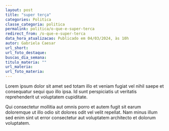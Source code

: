 ```yaml
---
layout: post
title: "super terça"
categories: Politica
classe_categoria: politica
permalink: politica/o-que-e-super-terca
redirect_from: /o-que-e-super-terca
data_hora_atualizacao: Publicado em 04/03/2024, às 10h
autor: Gabriela Caesar
url_short: 
url_foto_destaque: 
buscas_dia_semana: 
titulo_materia: ""
url_materia: 
url_foto_materia: 
---
```

Lorem ipsum dolor sit amet sed totam illo et veniam fugiat vel nihil saepe et consequatur sequi quo illo ipsa. Id sunt perspiciatis ut veritatis reprehenderit ut voluptatem cupiditate. 

Qui consectetur mollitia aut omnis porro et autem fugit sit earum doloremque ut illo odio sit dolores odit vel velit repellat. Nam minus illum sed enim sint ut error consectetur aut voluptatem architecto et dolorum voluptatem. 

